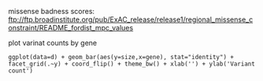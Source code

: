 missense badness scores: ftp://ftp.broadinstitute.org/pub/ExAC_release/release1/regional_missense_constraint/README_fordist_mpc_values

plot varinat counts by gene
```
ggplot(data=d) + geom_bar(aes(y=size,x=gene), stat="identity") + facet_grid(.~y) + coord_flip() + theme_bw() + xlab('') + ylab('Variant count')
``````
